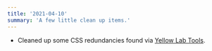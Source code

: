 ```yaml
---
title: '2021-04-10'
summary: 'A few little clean up items.'
---
```


* Cleaned up some CSS redundancies found via [Yellow Lab Tools](https://yellowlab.tools/).
